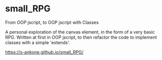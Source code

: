 # small_RPG
From OOP jscript, to OOP jscript with Classes

A personal exploration of the canvas element, in the form of a very basic RPG. 
Written at first in OOP jscript, to then refactor the code to implement
classes with a simple 'extends'.

 https://s-ankone.github.io/small_RPG/
